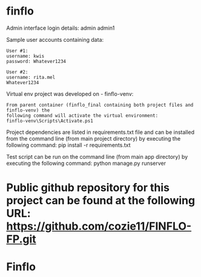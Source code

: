 # finflo

Admin interface login details:
admin
admin1

Sample user accounts containing data: 

    User #1: 
    username: kwis 
    password: Whatever1234

    User #2:
    username: rita.mel 
    Whatever1234

Virtual env project was developed on - finflo-venv: 

    From parent container (finflo_final containing both project files and finflo-venv) the 
    following command will activate the virtual environment: 
    finflo-venv\Scripts\Activate.ps1

Project dependencies are listed in requirements.txt file and can be installed from the 
command line (from main project directory) by executing the following command:
    pip install -r requirements.txt

Test script can be run on the command line (from main app directory) by executing the following command:
    python manage.py runserver

Public github repository for this project can be found at the following URL: 
https://github.com/cozie11/FINFLO-FP.git
=======
# Finflo
